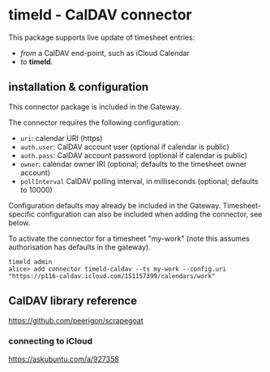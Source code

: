 # timeld - CalDAV connector

This package supports live update of timesheet entries:
- _from_ a CalDAV end-point, such as iCloud Calendar
- _to_ **timeld**.

## installation & configuration

This connector package is included in the Gateway.

The connector requires the following configuration:
- `uri`: calendar URI (https)
- `auth.user`: CalDAV account user (optional if calendar is public)
- `auth.pass`: CalDAV account password (optional if calendar is public)
- `owner`: calendar owner IRI (optional; defaults to the timesheet owner account)
- `pollInterval` CalDAV polling interval, in milliseconds (optional; defaults to 10000)

Configuration defaults may already be included in the Gateway. Timesheet-specific configuration can also be included when adding the connector, see below.

To activate the connector for a timesheet "my-work" (note this assumes authorisation has defaults in the gateway).

```shell
timeld admin
alice> add connector timeld-caldav --ts my-work --config.uri "https://p116-caldav.icloud.com/151157399/calendars/work"
```

## CalDAV library reference

https://github.com/peerigon/scrapegoat

### connecting to iCloud

https://askubuntu.com/a/927358